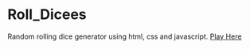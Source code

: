 # Roll_Dicees
 Random rolling dice generator using html, css and javascript.
 [Play Here](https://salmansamikhan.github.io/Roll-Dicees/)
